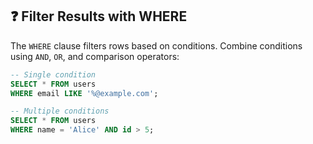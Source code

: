 ## ❓ Filter Results with WHERE
The `WHERE` clause filters rows based on conditions. Combine conditions using `AND`, `OR`, and comparison operators:

```sql
-- Single condition
SELECT * FROM users
WHERE email LIKE '%@example.com';

-- Multiple conditions
SELECT * FROM users
WHERE name = 'Alice' AND id > 5;
```